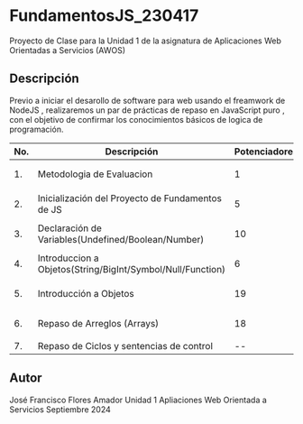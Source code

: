 # FundamentosJS_230417

Proyecto de Clase para la Unidad 1 de la asignatura de Aplicaciones Web Orientadas a Servicios (AWOS)

## Descripción 

Previo a iniciar el desarollo de software para web usando el freamwork de NodeJS , realizaremos
un par de prácticas de repaso en JavaScript puro , con el objetivo de confirmar los conocimientos
básicos de logica de programación.

|No.|Descripción|Potenciadores|Estatus|
|--|--|--|--|
|1.|Metodologia de Evaluacion|1|⌛Finalizada|
|2.|Inicialización del Proyecto de Fundamentos de JS|5|⌛Finalizada|
|3.|Declaración de Variables(Undefined/Boolean/Number)|10|⌛Finalizada|
|4.|Introduccion a Objetos(String/BigInt/Symbol/Null/Function)|6|⌛Finalizada|
|5.|Introducción a Objetos|19|⌛Finalizada|
|6.|Repaso de Arreglos (Arrays)|18|⌛Finalizada|
|7.|Repaso de Ciclos y sentencias de control|--|✅ Activa|

## Autor
José Francisco Flores Amador
Unidad 1
Apliaciones Web Orientada a Servicios
Septiembre 2024
 